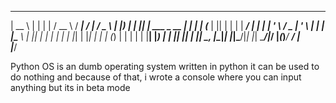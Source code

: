   _____       _   _                    ____   _____   __   ___  
 |  __ \     | | | |                  / __ \ / ____| /_ | / _ \ 
 | |__) |   _| |_| |__   ___  _ __   | |  | | (___    | || | | |
 |  ___/ | | | __| '_ \ / _ \| '_ \  | |  | |\___ \   | || | | |
 | |   | |_| | |_| | | | (_) | | | | | |__| |____) |  | || |_| |
 |_|    \__, |\__|_| |_|\___/|_| |_|  \____/|_____/   |_(_)___/ 
         __/ |                                                  
        |___/        

Python OS is an dumb operating system written in python
it can be used to do nothing and because of that, i wrote a console where you can input anything but its in beta mode
